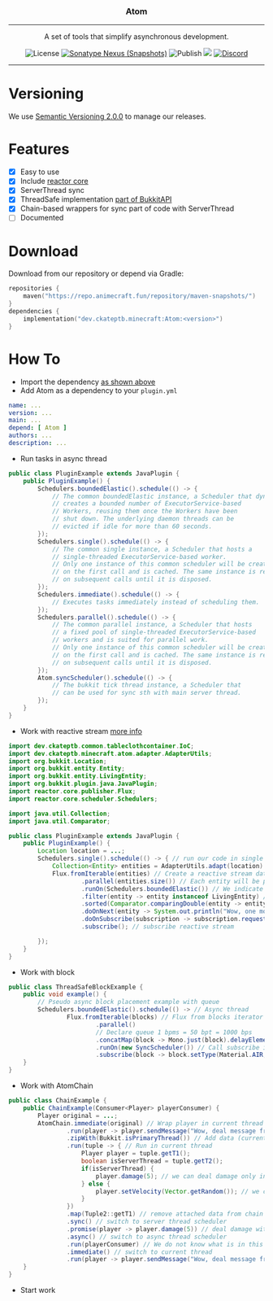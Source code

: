 <p align="center">
<h3 align="center">Atom</h3>

------

<p align="center">
A set of tools that simplify asynchronous development.
</p>

<p align="center">
<img alt="License" src="https://img.shields.io/github/license/CKATEPTb-minecraft/Atom">
<a href="#Download"><img alt="Sonatype Nexus (Snapshots)" src="https://img.shields.io/nexus/s/dev.ckateptb.minecraft/Atom?label=repo&server=https://repo.animecraft.fun/"></a>
<img alt="Publish" src="https://img.shields.io/github/workflow/status/CKATEPTb-minecraft/Atom/Publish/production">
<a href="https://docs.gradle.org/7.5/release-notes.html"><img src="https://img.shields.io/badge/Gradle-7.5-brightgreen.svg?colorB=469C00&logo=gradle"></a>
<a href="https://discord.gg/P7FaqjcATp" target="_blank"><img alt="Discord" src="https://img.shields.io/discord/925686623222505482?label=discord"></a>
</p>

------

# Versioning

We use [Semantic Versioning 2.0.0](https://semver.org/spec/v2.0.0.html) to manage our releases.

# Features

- [X] Easy to use
- [X] Include [reactor core](https://github.com/reactor/reactor-core)
- [X] ServerThread sync
- [X] ThreadSafe implementation [part of BukkitAPI](https://github.com/CKATEPTb-minecraft/Atom/tree/development/src/main/java/dev/ckateptb/minecraft/atom/adapter)
- [X] Chain-based wrappers for sync part of code with ServerThread
- [ ] Documented

# Download

Download from our repository or depend via Gradle:

```kotlin
repositories {
    maven("https://repo.animecraft.fun/repository/maven-snapshots/")
}
dependencies {
    implementation("dev.ckateptb.minecraft:Atom:<version>")
}
```

# How To

* Import the dependency [as shown above](#Download)
* Add Atom as a dependency to your `plugin.yml`
```yaml
name: ...
version: ...
main: ...
depend: [ Atom ]
authors: ...
description: ...
```
* Run tasks in async thread
```java
public class PluginExample extends JavaPlugin {
    public PluginExample() {
        Schedulers.boundedElastic().schedule(() -> {
            // The common boundedElastic instance, a Scheduler that dynamically
            // creates a bounded number of ExecutorService-based
            // Workers, reusing them once the Workers have been
            // shut down. The underlying daemon threads can be
            // evicted if idle for more than 60 seconds.
        });
        Schedulers.single().schedule(() -> {
            // The common single instance, a Scheduler that hosts a 
            // single-threaded ExecutorService-based worker.
            // Only one instance of this common scheduler will be created
            // on the first call and is cached. The same instance is returned
            // on subsequent calls until it is disposed.
        });
        Schedulers.immediate().schedule(() -> {
            // Executes tasks immediately instead of scheduling them.
        });
        Schedulers.parallel().schedule(() -> {
            // The common parallel instance, a Scheduler that hosts
            // a fixed pool of single-threaded ExecutorService-based
            // workers and is suited for parallel work.
            // Only one instance of this common scheduler will be created
            // on the first call and is cached. The same instance is returned
            // on subsequent calls until it is disposed.
        });
        Atom.syncScheduler().schedule(() -> {
            // The bukkit tick thread instance, a Scheduler that 
            // can be used for sync sth with main server thread.
        });
    }
}
```
* Work with reactive stream [more info](https://www.infoq.com/articles/reactor-by-example/)
```java
import dev.ckateptb.common.tableclothcontainer.IoC;
import dev.ckateptb.minecraft.atom.adapter.AdapterUtils;
import org.bukkit.Location;
import org.bukkit.entity.Entity;
import org.bukkit.entity.LivingEntity;
import org.bukkit.plugin.java.JavaPlugin;
import reactor.core.publisher.Flux;
import reactor.core.scheduler.Schedulers;

import java.util.Collection;
import java.util.Comparator;

public class PluginExample extends JavaPlugin {
    public PluginExample() {
        Location location = ...;
        Schedulers.single().schedule(() -> { // run our code in single async thread
            Collection<Entity> entities = AdapterUtils.adapt(location).getNearbyEntities(20, 20, 20); // thread safe get Nearby Entities
            Flux.fromIterable(entities) // Create a reactive stream data from entities
                    .parallel(entities.size()) // Each entity will be processed in a separate thread
                    .runOn(Schedulers.boundedElastic()) // We indicate that we want to process each entity in reusable threads
                    .filter(entity -> entity instanceof LivingEntity) // filter entity is living
                    .sorted(Comparator.comparingDouble(entity -> entity.getLocation().distanceSquared(location))) // sort by distance
                    .doOnNext(entity -> System.out.println("Wow, one more living entity!"))
                    .doOnSubscribe(subscription -> subscription.request(20)) // request 20 entity
                    .subscribe(); // subscribe reactive stream

        });
    }
}
```
* Work with block
```java
public class ThreadSafeBlockExample {
    public void example() {
        // Pseudo async block placement example with queue
        Schedulers.boundedElastic().schedule(() -> // Async thread 
                Flux.fromIterable(blocks) // Flux from blocks iterator
                        .parallel()
                        // Declare queue 1 bpms = 50 bpt = 1000 bps
                        .concatMap(block -> Mono.just(block).delayElement(Duration.of(1, ChronoUnit.MILLIS)))
                        .runOn(new SyncScheduler()) // Call subscribe in main-thread
                        .subscribe(block -> block.setType(Material.AIR, false))); // do sth
    }
}
```
* Work with AtomChain
```java
public class ChainExample {
    public ChainExample(Consumer<Player> playerConsumer) {
        Player original = ...;
        AtomChain.immediate(original) // Wrap player in current thread
                .run(player -> player.sendMessage("Wow, deal message from current thread")) // Send message to player, from current thread
                .zipWith(Bukkit.isPrimaryThread()) // Add data (current thread is server thread) to chain
                .run(tuple -> { // Run in current thread
                    Player player = tuple.getT1();
                    boolean isServerThread = tuple.getT2();
                    if(isServerThread) {
                        player.damage(5); // we can deal damage only in server thread
                    } else {
                        player.setVelocity(Vector.getRandom()); // we can apply velocity in any thread
                    }
                })
                .map(Tuple2::getT1) // remove attached data from chain
                .sync() // switch to server thread scheduler
                .promise(player -> player.damage(5)) // deal damage without freeze current thread
                .async() // switch to async thread scheduler
                .run(playerConsumer) // We do not know what is in this Consumer, so we can receive error
                .immediate() // switch to current thread
                .run(player -> player.sendMessage("Wow, deal message from current thread again"));
    }
}
```
* Start work